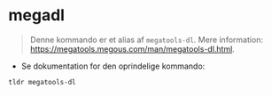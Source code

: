 # megadl

> Denne kommando er et alias af `megatools-dl`.
> Mere information: <https://megatools.megous.com/man/megatools-dl.html>.

- Se dokumentation for den oprindelige kommando:

`tldr megatools-dl`
